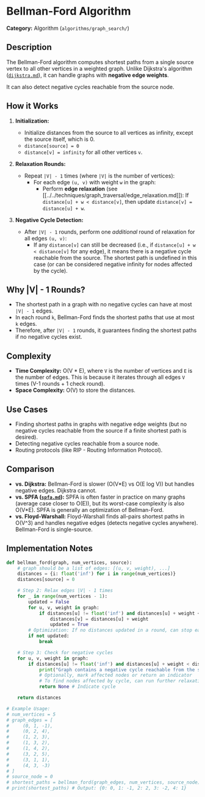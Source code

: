 # Bellman-Ford Algorithm

**Category:** Algorithm (`algorithms/graph_search/`)

## Description

The Bellman-Ford algorithm computes shortest paths from a single source vertex to all other vertices in a weighted graph. Unlike Dijkstra's algorithm ([`dijkstra.md`](./dijkstra.md)), it can handle graphs with **negative edge weights**.

It can also detect negative cycles reachable from the source node.

## How it Works

1.  **Initialization:**
    *   Initialize distances from the source to all vertices as infinity, except the source itself, which is 0.
    *   `distance[source] = 0`
    *   `distance[v] = infinity` for all other vertices `v`.

2.  **Relaxation Rounds:**
    *   Repeat `|V| - 1` times (where `|V|` is the number of vertices):
        *   For each edge `(u, v)` with weight `w` in the graph:
            *   Perform **edge relaxation** (see [[../../techniques/graph_traversal/edge_relaxation.md]]): If `distance[u] + w < distance[v]`, then update `distance[v] = distance[u] + w`.

3.  **Negative Cycle Detection:**
    *   After `|V| - 1` rounds, perform one *additional* round of relaxation for all edges `(u, v)`:
        *   If any `distance[v]` can still be decreased (i.e., if `distance[u] + w < distance[v]` for any edge), it means there is a negative cycle reachable from the source. The shortest path is undefined in this case (or can be considered negative infinity for nodes affected by the cycle).

## Why |V| - 1 Rounds?

*   The shortest path in a graph with no negative cycles can have at most `|V| - 1` edges.
*   In each round `k`, Bellman-Ford finds the shortest paths that use at most `k` edges.
*   Therefore, after `|V| - 1` rounds, it guarantees finding the shortest paths if no negative cycles exist.

## Complexity

*   **Time Complexity:** O(V * E), where `V` is the number of vertices and `E` is the number of edges. This is because it iterates through all edges `V` times (V-1 rounds + 1 check round).
*   **Space Complexity:** O(V) to store the distances.

## Use Cases

*   Finding shortest paths in graphs with negative edge weights (but no negative cycles reachable from the source if a finite shortest path is desired).
*   Detecting negative cycles reachable from a source node.
*   Routing protocols (like RIP - Routing Information Protocol).

## Comparison

*   **vs. Dijkstra:** Bellman-Ford is slower (O(V*E) vs O(E log V)) but handles negative edges. Dijkstra cannot.
*   **vs. SPFA ([`spfa.md`](./spfa.md)):** SPFA is often faster in practice on many graphs (average case closer to O(E)), but its worst-case complexity is also O(V*E). SPFA is generally an optimization of Bellman-Ford.
*   **vs. Floyd-Warshall:** Floyd-Warshall finds all-pairs shortest paths in O(V^3) and handles negative edges (detects negative cycles anywhere). Bellman-Ford is single-source.

## Implementation Notes

```python
def bellman_ford(graph, num_vertices, source):
    # graph should be a list of edges: [(u, v, weight), ...]
    distances = {i: float('inf') for i in range(num_vertices)}
    distances[source] = 0

    # Step 2: Relax edges |V| - 1 times
    for _ in range(num_vertices - 1):
        updated = False
        for u, v, weight in graph:
            if distances[u] != float('inf') and distances[u] + weight < distances[v]:
                distances[v] = distances[u] + weight
                updated = True
        # Optimization: If no distances updated in a round, can stop early
        if not updated:
            break

    # Step 3: Check for negative cycles
    for u, v, weight in graph:
        if distances[u] != float('inf') and distances[u] + weight < distances[v]:
            print("Graph contains a negative cycle reachable from the source")
            # Optionally, mark affected nodes or return an indicator
            # To find nodes affected by cycle, can run further relaxation or DFS/BFS
            return None # Indicate cycle

    return distances

# Example Usage:
# num_vertices = 5
# graph_edges = [
#     (0, 1, -1),
#     (0, 2, 4),
#     (1, 2, 3),
#     (1, 3, 2),
#     (1, 4, 2),
#     (3, 2, 5),
#     (3, 1, 1),
#     (4, 3, -3)
# ]
# source_node = 0
# shortest_paths = bellman_ford(graph_edges, num_vertices, source_node)
# print(shortest_paths) # Output: {0: 0, 1: -1, 2: 2, 3: -2, 4: 1}
``` 